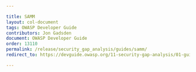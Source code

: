 ```yaml
---

title: SAMM
layout: col-document
tags: OWASP Developer Guide
contributors: Jon Gadsden
document: OWASP Developer Guide
order: 13110
permalink: /release/security_gap_analysis/guides/samm/
redirect_to: https://devguide.owasp.org/11-security-gap-analysis/01-guides/01-samm/

---
```

